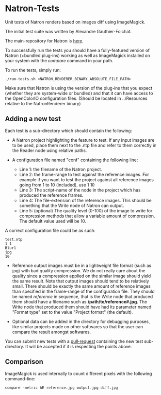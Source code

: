 # Natron-Tests
Unit tests of Natron renders based on images diff using ImageMagick.

The initial test suite was written by Alexandre Gauthier-Foichat.

The main-repository for Natron is [here](https://github.com/MrKepzie/Natron).

To successfully run the tests you should have a fully-featured version of Natron (+bundled plug-ins) working as well as ImageMagick installed on your system with the *compare* command in your path.

To run the tests, simply run:

    ./run-tests.sh <NATRON_RENDERER_BINARY_ABSOLUTE_FILE_PATH>

Make sure that Natron is using the version of the plug-ins that you expect (whether they are system-wide or bundled) and that it can have access to the OpenColorIO configuration files. (Should be located in ../Resources relative to the NatronRenderer binary)

Adding a new test
-----------------

Each test is a sub-directory which should contain the following:

- A Natron project highlighting the feature to test. If any input images are to be used, place them next 
to the .ntp file and refer to them correctly in the Reader node using relative paths. 

- A configuration file named "conf" containing the following line:
    - Line 1: the filename of the Natron project.
    - Line 2: the frame-range to test against the reference images. For example if you want to test the project against all reference images going from 1 to 10 (included), use 1 10 
    - Line 3: The script-name of the node in the project which has produced the reference frames.
    - Line 4: The file-extension of the reference images. This should be something that the Write node of Natron can output.
    - Line 5: (optional) The quality level (0-100) of the image to write for compression methods that allow a variable amount of compression. The default value used will be 10.

A correct configuration file could be as such:

    test.ntp
    1 1
    Blur1
    jpg
    10

- Reference output images must be in a lightweight file format (such as jpg) with bad quality compression. We do not really care about the quality since a compression applied on the similar image should yield the same result. Note that output images should tend to be relatively small. There should be exactly the same amount of reference images than specified in the frame-range of the configuration file. 
    They should be named *reference* in sequence, that is the Write node that produced them should have a filename such as **/path/to/reference#.jpg**.
    The Write node that produced them should have had its parameter named "Format type" set to the value "Project format" (the default).

- Optional data can be added in the directory for debugging purposes, like similar projects made on other softwares so that the user can compare the result amongst softwares.

You can submit new tests with a [pull-request](https://github.com/MrKepzie/Natron-Tests/pulls) containing the new test sub-directory. It will be accepted if it is respecting the points above.


Comparison
-----------

ImageMagick is used internally to count different pixels with the following command-line:

    compare -metric AE reference.jpg output.jpg diff.jpg

